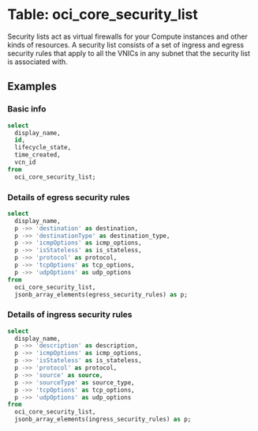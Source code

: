 # Table: oci_core_security_list

Security lists act as virtual firewalls for your Compute instances and other kinds of resources. A security list consists of a set of ingress and egress security rules that apply to all the VNICs in any subnet that the security list is associated with.

## Examples

### Basic info

```sql
select
  display_name,
  id,
  lifecycle_state,
  time_created,
  vcn_id
from
  oci_core_security_list;
```


### Details of egress security rules

```sql
select
  display_name,
  p ->> 'destination' as destination,
  p ->> 'destinationType' as destination_type,
  p ->> 'icmpOptions' as icmp_options,
  p ->> 'isStateless' as is_stateless,
  p ->> 'protocol' as protocol,
  p ->> 'tcpOptions' as tcp_options,
  p ->> 'udpOptions' as udp_options
from
  oci_core_security_list,
  jsonb_array_elements(egress_security_rules) as p;
```

### Details of ingress security rules

```sql
select
  display_name,
  p ->> 'description' as description,
  p ->> 'icmpOptions' as icmp_options,
  p ->> 'isStateless' as is_stateless,
  p ->> 'protocol' as protocol,
  p ->> 'source' as source,
  p ->> 'sourceType' as source_type,
  p ->> 'tcpOptions' as tcp_options,
  p ->> 'udpOptions' as udp_options
from
  oci_core_security_list,
  jsonb_array_elements(ingress_security_rules) as p;
```